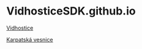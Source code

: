 # VidhosticeSDK.github.io

[Vidhostice](https://vidhosticesdk.github.io/)

[Karpatská vesnice](https://vidhosticesdk.github.io/?lat=48.59778378046335&lng=17.674512863159183&size=4096&angle=55)
